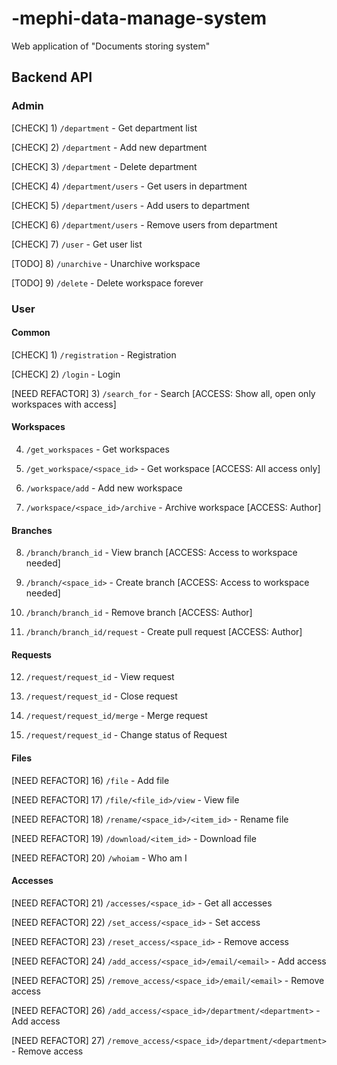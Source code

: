 # -mephi-data-manage-system

Web application of "Documents storing system" <MEPhI course>

## Backend API

### Admin

[CHECK] 1) `/department` - Get department list

[CHECK] 2) `/department` - Add new department

[CHECK] 3) `/department` - Delete department

[CHECK] 4) `/department/users` - Get users in department

[CHECK] 5) `/department/users` - Add users to department

[CHECK] 6) `/department/users` - Remove users from department

[CHECK] 7) `/user` - Get user list

[TODO] 8) `/unarchive` - Unarchive workspace

[TODO] 9) `/delete` - Delete workspace forever

### User

#### Common

[CHECK] 1) `/registration` - Registration

[CHECK] 2) `/login` - Login

[NEED REFACTOR] 3) `/search_for` - Search [ACCESS: Show all, open only workspaces with access]

#### Workspaces

4) `/get_workspaces` - Get workspaces

5) `/get_workspace/<space_id>` - Get workspace [ACCESS: All access only]

6) `/workspace/add` - Add new workspace

7) `/workspace/<space_id>/archive` - Archive workspace [ACCESS: Author]

#### Branches 

8) `/branch/branch_id` - View branch [ACCESS: Access to workspace needed]

9) `/branch/<space_id>` - Create branch [ACCESS: Access to workspace needed]

10) `/branch/branch_id` - Remove branch [ACCESS: Author]

11) `/branch/branch_id/request` - Create pull request [ACCESS: Author]

#### Requests

12) `/request/request_id` - View request

13) `/request/request_id` - Close request

14) `/request/request_id/merge` - Merge request

15) `/request/request_id` - Change status of Request

#### Files

[NEED REFACTOR] 16) `/file` - Add file

[NEED REFACTOR] 17) `/file/<file_id>/view` - View file

[NEED REFACTOR] 18) `/rename/<space_id>/<item_id>` - Rename file

[NEED REFACTOR] 19) `/download/<item_id>` - Download file

[NEED REFACTOR] 20) `/whoiam` - Who am I

#### Accesses

[NEED REFACTOR] 21) `/accesses/<space_id>` - Get all accesses

[NEED REFACTOR] 22) `/set_access/<space_id>` - Set access

[NEED REFACTOR] 23) `/reset_access/<space_id>` - Remove access

[NEED REFACTOR] 24) `/add_access/<space_id>/email/<email>` - Add access

[NEED REFACTOR] 25) `/remove_access/<space_id>/email/<email>` - Remove access

[NEED REFACTOR] 26) `/add_access/<space_id>/department/<department>` - Add access

[NEED REFACTOR] 27) `/remove_access/<space_id>/department/<department>` - Remove access

